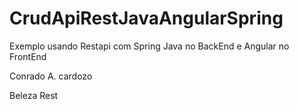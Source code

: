 # CrudApiRestJavaAngularSpring

Exemplo usando Restapi com Spring Java no BackEnd e Angular no FrontEnd


Conrado A. cardozo

Beleza Rest